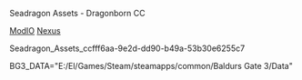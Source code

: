 Seadragon Assets - Dragonborn CC

[ModIO](https://mod.io/g/baldursgate3/m/seadragon-assets-dragonborn-cc#description)
[Nexus](https://www.nexusmods.com/baldursgate3/mods/13324)

Seadragon_Assets_ccfff6aa-9e2d-dd90-b49a-53b30e6255c7

BG3_DATA="E:/El/Games/Steam/steamapps/common/Baldurs Gate 3/Data"
